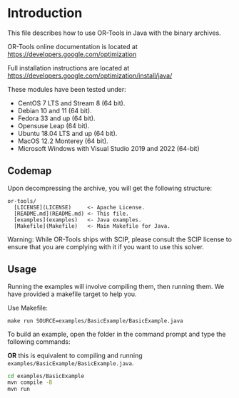 # Introduction

This file describes how to use OR-Tools in Java with the binary archives.

OR-Tools online documentation is located at https://developers.google.com/optimization

Full installation instructions are located at https://developers.google.com/optimization/install/java/

These modules have been tested under:

  - CentOS 7 LTS and Stream 8 (64 bit).
  - Debian 10 and 11 (64 bit).
  - Fedora 33 and up (64 bit).
  - Opensuse Leap (64 bit).
  - Ubuntu 18.04 LTS and up (64 bit).
  - MacOS 12.2 Monterey (64 bit).
  - Microsoft Windows with Visual Studio 2019 and 2022 (64-bit)

## Codemap

Upon decompressing the archive, you will get the following structure:

```
or-tools/
  [LICENSE](LICENSE)     <- Apache License.
  [README.md](README.md) <- This file.
  [examples](examples)   <- Java examples.
  [Makefile](Makefile)   <- Main Makefile for Java.
```

Warning: While OR-Tools ships with SCIP, please consult the SCIP license
to ensure that you are complying with it if you want to use this solver.

## Usage

Running the examples will involve compiling them, then running them.
We have provided a makefile target to help you.

Use Makefile:

```shell
make run SOURCE=examples/BasicExample/BasicExample.java
```

To build an example, open the folder in the command prompt and type the following commands:

**OR** this is equivalent to compiling and running
`examples/BasicExample/BasicExample.java`.

```sh
cd examples/BasicExample
mvn compile -B
mvn run
```
